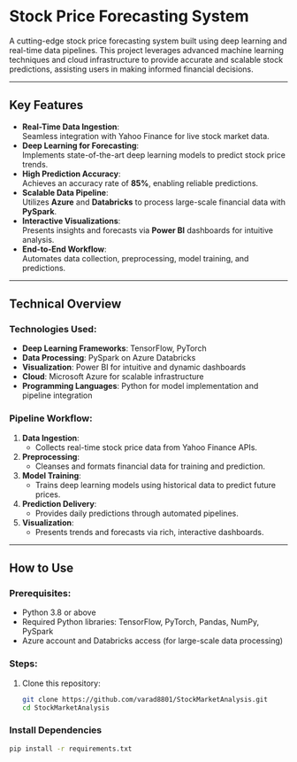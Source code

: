 # **Stock Price Forecasting System**  

A cutting-edge stock price forecasting system built using deep learning and real-time data pipelines. This project leverages advanced machine learning techniques and cloud infrastructure to provide accurate and scalable stock predictions, assisting users in making informed financial decisions.

---

## **Key Features**  
- **Real-Time Data Ingestion**:  
  Seamless integration with Yahoo Finance for live stock market data.  
- **Deep Learning for Forecasting**:  
  Implements state-of-the-art deep learning models to predict stock price trends.  
- **High Prediction Accuracy**:  
  Achieves an accuracy rate of **85%**, enabling reliable predictions.  
- **Scalable Data Pipeline**:  
  Utilizes **Azure** and **Databricks** to process large-scale financial data with **PySpark**.  
- **Interactive Visualizations**:  
  Presents insights and forecasts via **Power BI** dashboards for intuitive analysis.  
- **End-to-End Workflow**:  
  Automates data collection, preprocessing, model training, and predictions.

---

## **Technical Overview**  

### **Technologies Used**:  
- **Deep Learning Frameworks**: TensorFlow, PyTorch  
- **Data Processing**: PySpark on Azure Databricks  
- **Visualization**: Power BI for intuitive and dynamic dashboards  
- **Cloud**: Microsoft Azure for scalable infrastructure  
- **Programming Languages**: Python for model implementation and pipeline integration  

### **Pipeline Workflow**:  
1. **Data Ingestion**:  
   - Collects real-time stock price data from Yahoo Finance APIs.  
2. **Preprocessing**:  
   - Cleanses and formats financial data for training and prediction.  
3. **Model Training**:  
   - Trains deep learning models using historical data to predict future prices.  
4. **Prediction Delivery**:  
   - Provides daily predictions through automated pipelines.  
5. **Visualization**:  
   - Presents trends and forecasts via rich, interactive dashboards.  

---

## **How to Use**  

### Prerequisites:  
- Python 3.8 or above  
- Required Python libraries: TensorFlow, PyTorch, Pandas, NumPy, PySpark  
- Azure account and Databricks access (for large-scale data processing)  

### Steps:  
1. Clone this repository:  
   ```bash
   git clone https://github.com/varad8801/StockMarketAnalysis.git
   cd StockMarketAnalysis

### **Install Dependencies**  
```bash
pip install -r requirements.txt

    
